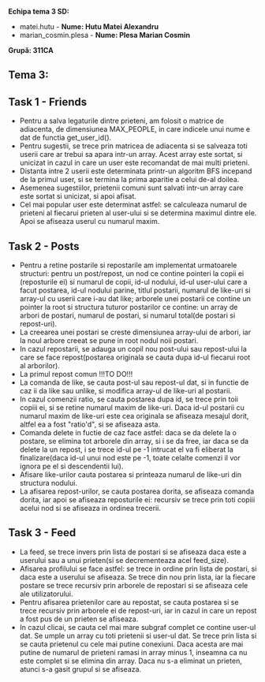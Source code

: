 **Echipa tema 3 SD:**
- matei.hutu - **Nume: Hutu Matei Alexandru**
- marian_cosmin.plesa - **Nume: Plesa Marian Cosmin**
  
**Grupă: 311CA**

## Tema 3:

## Task 1 - Friends ##
- Pentru a salva legaturile dintre prieteni, am folosit o matrice de adiacenta,
 de dimensiunea MAX_PEOPLE, in care indicele unui nume e dat de functia
get_user_id().
- Pentru sugestii, se trece prin matricea de adiacenta si se salveaza toti
userii care ar trebui sa apara intr-un array. Acest array este sortat, si
unicizat in cazul in care un user este recomandat de mai multi prieteni.
- Distanta intre 2 userii este determinata printr-un algoritm BFS incepand de
la primul user, si se termina la prima aparitie a celui de-al doilea.
- Asemenea sugestiilor, prietenii comuni sunt salvati intr-un array care este
sortat si unicizat, si apoi afisat.
- Cel mai popular user este determinat astfel: se calculeaza numarul de
prieteni al fiecarui prieten al user-ului si se determina maximul dintre ele.
 Apoi se afiseaza userul cu numarul maxim.

## Task 2 - Posts ##
- Pentru a retine postarile si repostarile am implementat urmatoarele
structuri: pentru un post/repost, un nod ce contine pointeri la copii ei
(reposturile ei) si numarul de copii, id-ul nodului, id-ul user-ului care a
facut postarea, id-ul nodului parine, titlul postarii, numarul de like-uri si
array-ul cu userii care i-au dat like; arborele unei postarii ce contine un
pointer la root si structura tuturor postarilor ce contine: un array de arbori
de postari, numarul de postari, si numarul total(de postari si repost-uri).
- La creearea unei postari se creste dimensiunea array-ului de arbori, iar la
noul arbore creeat se pune in root nodul noii postari.
- In cazul repostarii, se adauga un copil nou post-ului sau repost-ului la care
se face repost(postarea originala se cauta dupa id-ul fiecarui root al
arborilor).
- La primul repost comun !!!TO DO!!!
- La comanda de like, se cauta post-ul sau repost-ul dat, si in functie de caz
ii da like sau unlike, si modifica array-ul de like-uri al postarii.
- In cazul comenzii ratio, se cauta postarea dupa id, se trece prin toii copiii
ei, si se retine numarul maxim de like-uri. Daca id-ul postarii cu numarul
maxim de like-uri este cea originala se afiseaza mesajul dorit, altfel ea a
fost "ratio'd", si se afiseaza asta.
- Comanda delete in fuctie de caz face astfel: daca se da delete la o postare,
 se elimina tot arborele din array, si i se da free, iar daca se da delete la un
repost, i se trece id-ul pe -1 intrucat el va fi eliberat la finalizare(daca
id-ul unui nod este pe -1, toate celalte comenzi il vor ignora pe el si
descendentii lui).
- Afisare like-urilor cauta postarea si printeaza numarul de like-uri din
structura nodului.
- La afisarea repost-urilor, se cauta postarea dorita, se afiseaza comanda
dorita, iar apoi se afiseaza reposturile ei: recursiv se trece prin toti
copiii acelui nod si se afiseaza in ordinea trecerii.

## Task 3 - Feed ##
- La feed, se trece invers prin lista de postari si se afiseaza daca este a
userului sau a unui prieten(si se decrementeaza acel feed_size).
- Afisarea profilului se face astfel: se trece in ordine prin lista de postari,
 si daca este a userului se afiseaza. Se trece din nou prin lista, iar la
fiecare postare se trece recursiv prin arborele de repostari si se afiseaza
cele ale utilizatorului.
- Pentru afisarea prietenilor care au repostat, se cauta postarea si se trece
recursiv prin arborele ei de repost-uri, iar in cazul in care un repost a fost
pus de un prieten se afiseaza.
- In cazul clicai, se cauta cel mai mare subgraf complet ce contine user-ul
dat. Se umple un array cu toti prietenii si user-ul dat. Se trece prin lista si
se cauta prietenul cu cele mai putine conexiuni. Daca acesta are mai putine de
numarul de prieteni ramasi in array minus 1, inseamna ca nu este complet si se
elimina din array. Daca nu s-a eliminat un prieten, atunci s-a gasit grupul si
se afiseaza.
